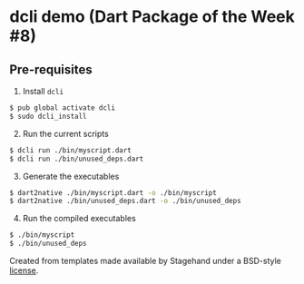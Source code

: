 # dcli demo (Dart Package of the Week #8)

## Pre-requisites

1. Install `dcli`
```bash
$ pub global activate dcli
$ sudo dcli_install
```

2. Run the current scripts
```bash
$ dcli run ./bin/myscript.dart
$ dcli run ./bin/unused_deps.dart
```

3. Generate the executables
```bash
$ dart2native ./bin/myscript.dart -o ./bin/myscript
$ dart2native ./bin/unused_deps.dart -o ./bin/unused_deps
```

4. Run the compiled executables
```bash
$ ./bin/myscript
$ ./bin/unused_deps
```

Created from templates made available by Stagehand under a BSD-style
[license](https://github.com/dart-lang/stagehand/blob/master/LICENSE).
